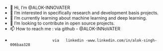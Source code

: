 - 👋 Hi, I’m @ALOK-INNOVATER
- 👀 I’m interested in specifically research and development basis projects.
- 🌱 I’m currently learning about machine learning and deep learning.
- 💞️ I’m looking to contribute in open source projects.
- 📫 How to reach me :  via github     - @ALOK-INNoVATER
-                        via   linkedin -www.linkedin.com/in/alok-singh-006baa328

<!---
ALOK-INNOVATER/ALOK-INNOVATER is a ✨ special ✨ repository because its `README.md` (this file) appears on your GitHub profile.
You can click the Preview link to take a look at your changes.
--->
